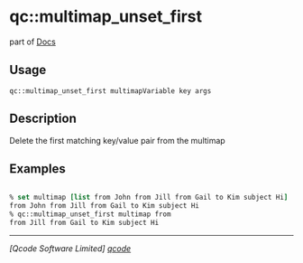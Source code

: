 qc::multimap_unset_first
========================

part of [Docs](../index.md)

Usage
-----
`qc::multimap_unset_first multimapVariable key args`

Description
-----------
Delete the first matching key/value pair from the multimap

Examples
--------
```tcl

% set multimap [list from John from Jill from Gail to Kim subject Hi]
from John from Jill from Gail to Kim subject Hi
% qc::multimap_unset_first multimap from
from Jill from Gail to Kim subject Hi

```

----------------------------------
*[Qcode Software Limited] [qcode]*

[qcode]: http://www.qcode.co.uk "Qcode Software"